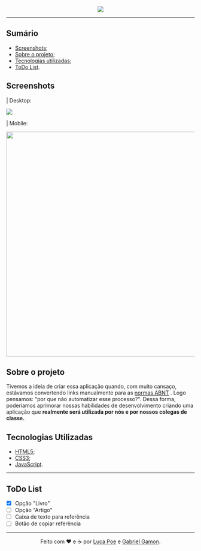 
<div align=center>
	<img src='https://www.btu.unesp.br/Home/sobre/biblioteca/abnt.png'>
</div>

<hr>

## Sumário
* [Screenshots](#screenshots);
* [Sobre o projeto](#sobre-o-projeto);
* [Tecnologias utilizadas](#tecnologias-utilizadas);
* [ToDo List](#todo-list).

## Screenshots
| Desktop:

<img src='https://raw.githubusercontent.com/iamthepoe/ABNTConverter/main/screenshots/desktopscr.png'>

| Mobile:

<div align=center>
<img src='https://raw.githubusercontent.com/iamthepoe/ABNTConverter/main/screenshots/mobilescr.png' height=600 >
</div>

## Sobre o projeto
Tivemos a ideia de criar essa aplicação quando, com muito cansaço, estávamos convertendo links manualmente para as <a href='https://www.normasabnt.org/normas-abnt-2022/' target_blank>normas ABNT</a> . Logo pensamos: "por que não automatizar esse processo?". Dessa forma, poderíamos aprimorar nossas habilidades de desenvolvimento criando uma aplicação que <b>realmente será utilizada por nós e por nossos colegas de classe.</b>

## Tecnologias Utilizadas

 * <a href='https://pt.wikipedia.org/wiki/HTML5'>HTML5</a>;
 * <a href='https://pt.wikipedia.org/wiki/CSS3'>CSS3</a>;
 * <a href='https://pt.wikipedia.org/wiki/JavaScript'>JavaScript</a>.
 
 <hr>

## ToDo List

 - [x] Opção "Livro"
 - [ ] Opção "Artigo"
 - [ ] Caixa de texto para referência
 - [ ] Botão de copiar referência

<hr>
 <div align='center'>Feito com ❤️ e ☕ por <a href='https://github.com/iamthepoe'>Luca Poe</a> e <a href='https://github.com/devgamon'>Gabriel Gamon</a>.</div>



